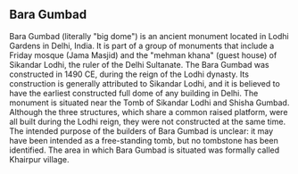 ## Bara Gumbad

Bara Gumbad (literally "big dome") is an ancient monument located in Lodhi Gardens in Delhi, India. It is part of a group of monuments that include a Friday mosque (Jama Masjid) and the "mehman khana" (guest house) of Sikandar Lodhi, the ruler of the Delhi Sultanate. The Bara Gumbad was constructed in 1490 CE, during the reign of the Lodhi dynasty. Its construction is generally attributed to Sikandar Lodhi, and it is believed to have the earliest constructed full dome of any building in Delhi.
The monument is situated near the Tomb of Sikandar Lodhi and Shisha Gumbad. Although the three structures, which share a common raised platform, were all built during the Lodhi reign, they were not constructed at the same time. The intended purpose of the builders of Bara Gumbad is unclear: it may have been intended as a free-standing tomb, but no tombstone has been identified. The area in which Bara Gumbad is situated was formally called Khairpur village.

